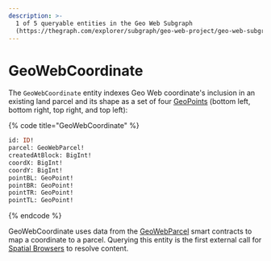 ```yaml
---
description: >-
  1 of 5 queryable entities in the Geo Web Subgraph
  (https://thegraph.com/explorer/subgraph/geo-web-project/geo-web-subgraph).
---
```


# GeoWebCoordinate

The `GeoWebCoordinate` entity indexes Geo Web coordinate's inclusion in an existing land parcel and its shape as a set of four [GeoPoints](geopoint.md) (bottom left, bottom right, top right, and top left):

{% code title="GeoWebCoordinate" %}
```graphql
id: ID!
parcel: GeoWebParcel!
createdAtBlock: BigInt!
coordX: BigInt!
coordY: BigInt!
pointBL: GeoPoint!
pointBR: GeoPoint!
pointTR: GeoPoint!
pointTL: GeoPoint!
```
{% endcode %}

GeoWebCoordinate uses data from the [GeoWebParcel](../core-contracts/geowebparcelfacet/) smart contracts to map a coordinate to a parcel. Querying this entity is the first external call for [Spatial Browsers](../spatial-browser-development.md) to resolve content.&#x20;
